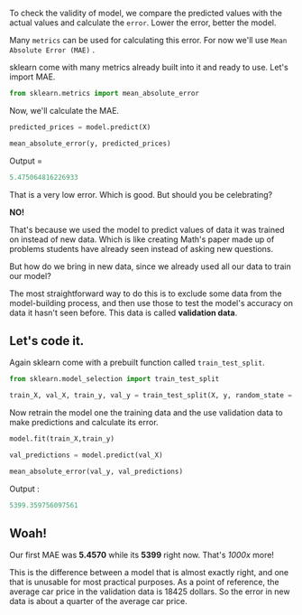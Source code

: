 
To check the validity of model, we compare the predicted values with the actual values and calculate the `error`. Lower the error, better the model.

Many `metrics` can be used for calculating this error. For now we'll use `Mean Absolute Error (MAE)` .


sklearn come with many metrics already built into it and ready to use. Let's import MAE.

```python
from sklearn.metrics import mean_absolute_error
```

Now, we'll calculate the MAE.

```python
predicted_prices = model.predict(X)

mean_absolute_error(y, predicted_prices)
```
Output = 
```python
5.475064816226933
```

That is a very low error. Which is good. But should you be celebrating?

**NO!**

That's because we used the model to predict values of data it was trained on instead of new data. Which is like creating Math's paper made up of problems students have already seen instead of asking new questions.

But how do we bring in new data, since we already used all our data to train our model?

The most straightforward way to do this is to exclude some data from the model-building process, and then use those to test the model's accuracy on data it hasn't seen before. This data is called **validation data**.

## Let's code it.

Again sklearn come with a prebuilt function called `train_test_split`.

```python
from sklearn.model_selection import train_test_split

train_X, val_X, train_y, val_y = train_test_split(X, y, random_state = 0)
```

Now retrain the model one the training data and the use validation data to make predictions and calculate its error.

```python
model.fit(train_X,train_y)

val_predictions = model.predict(val_X)

mean_absolute_error(val_y, val_predictions)
```

Output :

```python
5399.359756097561
```


## Woah!

Our first MAE was **5.4570** while its **5399** right now. That's _1000x_ more!

This is the difference between a model that is almost exactly right, and one that is unusable for most practical purposes. As a point of reference, the average car price in the validation data is 18425 dollars. So the error in new data is about a quarter of the average car price.